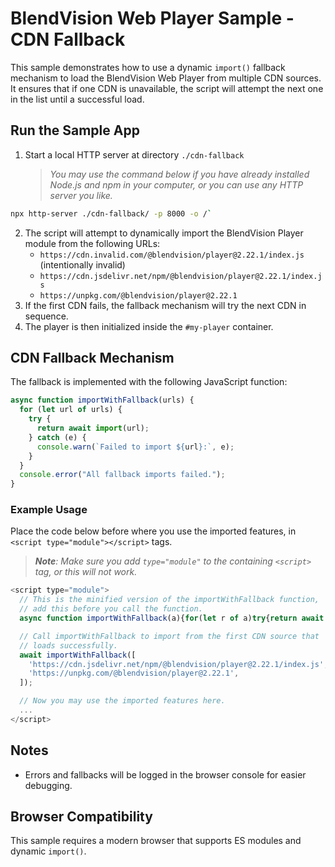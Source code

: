 # BlendVision Web Player Sample - CDN Fallback

This sample demonstrates how to use a dynamic `import()` fallback mechanism to load the BlendVision Web Player from multiple CDN sources. It ensures that if one CDN is unavailable, the script will attempt the next one in the list until a successful load.

## Run the Sample App

1. Start a local HTTP server at directory `./cdn-fallback`

   > *You may use the command below if you have already installed Node.js and npm in your computer, or you can use any HTTP server you like.*
```bash
npx http-server ./cdn-fallback/ -p 8000 -o /`
```
2. The script will attempt to dynamically import the BlendVision Player module from the following URLs:
   - `https://cdn.invalid.com/@blendvision/player@2.22.1/index.js` (intentionally invalid)
   - `https://cdn.jsdelivr.net/npm/@blendvision/player@2.22.1/index.js`
   - `https://unpkg.com/@blendvision/player@2.22.1`
3. If the first CDN fails, the fallback mechanism will try the next CDN in sequence.
4. The player is then initialized inside the `#my-player` container.

## CDN Fallback Mechanism

The fallback is implemented with the following JavaScript function:

```js
async function importWithFallback(urls) {
  for (let url of urls) {
    try {
      return await import(url);
    } catch (e) {
      console.warn(`Failed to import ${url}:`, e);
    }
  }
  console.error("All fallback imports failed.");
}
```

### Example Usage

Place the code below before where you use the imported features, in `<script type="module"></script>` tags.
> ***Note**: Make sure you add `type="module"` to the containing `<script>` tag, or this will not work.*

```js
<script type="module">
  // This is the minified version of the importWithFallback function, 
  // add this before you call the function.
  async function importWithFallback(a){for(let r of a)try{return await import(r)}catch(t){console.warn(`Failed to import ${r}:`,t)}console.error("All fallback imports failed.")}

  // Call importWithFallback to import from the first CDN source that 
  // loads successfully.
  await importWithFallback([
    'https://cdn.jsdelivr.net/npm/@blendvision/player@2.22.1/index.js',
    'https://unpkg.com/@blendvision/player@2.22.1',
  ]);

  // Now you may use the imported features here.
  ...
</script>
```

## Notes

- Errors and fallbacks will be logged in the browser console for easier debugging.

## Browser Compatibility

This sample requires a modern browser that supports ES modules and dynamic `import()`.

